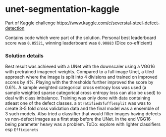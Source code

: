 # unet-segmentation-kaggle
Part of Kaggle challenge https://www.kaggle.com/c/severstal-steel-defect-detection

Contains code which were part of the solution. Personal best leaderboard score was `0.85521`, winning leaderboard was `0.90883` (Dice co-efficient)


### Solution details

Best result was achieved with a UNet with the downscaler using a VGG16 with pretrained imagenet-weights. Compared to a full image Unet, a tiled approach where the image is split into 4 divisions and trained on improved scores by 4%. Playing with the thresholds further improved the score by 0.6%. A sample weighted categorical cross entropy loss was used (a sample weighted sparse categorical cross entropy loss can also be used) to deal with class imbalance. Training was only done with data containing atleast one of the defect classes. a `StratifiedSfuffleSplit` was was to create 3-5 fold cross validation data and the final model was a ensemble of 3 such models. Also tried a classifier that would filter images having defects vs non-defect images as a first step before the UNet. In the end VGG16 being parameter heavy was a problem. ToDo: explore with lighter classifiers esp `Efficienets` 
